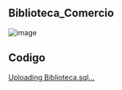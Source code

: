 ## Biblioteca_Comercio

![image](https://github.com/soaresy/Biblioteca_Comercio/assets/144077766/28247cce-b199-4eb8-8a0e-95d3e3c60d37)


## Codigo

[Uploading Biblioteca.sql…]()
